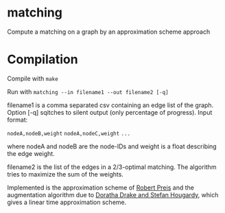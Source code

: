 # matching
Compute a matching on a graph by an approximation scheme approach

# Compilation
Compile with
`make`

Run with
`matching --in filename1 --out filename2 [-q]`

filename1 is a comma separated csv containing an edge list of the graph. Option [-q] sqitches to silent output (only percentage of progress). Input format:

`nodeA,nodeB,weight`
`nodeA,nodeC,weight`
`...`

where nodeA and nodeB are the node-IDs and weight is a float describing the edge weight.

filename2 is the list of the edges in a 2/3-optimal matching. The algorithm tries to maximize the sum of the weights.

Implemented is the approximation scheme of [Robert Preis](https://link.springer.com/chapter/10.1007%2F3-540-49116-3_24) and the augmentation algorithm due to [Doratha Drake and Stefan Hougardy](https://link.springer.com/chapter/10.1007/978-3-540-45198-3_2), which gives a linear time approximation scheme.
